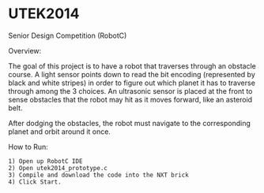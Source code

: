 UTEK2014
========

Senior Design Competition (RobotC)

Overview:

The goal of this project is to have a robot that traverses through an obstacle course. A light sensor points down to read the bit encoding (represented by black and white stripes) in order to figure out which planet it has to traverse through among the 3 choices. An ultrasonic sensor is placed at the front to sense obstacles that the robot may hit as it moves forward, like an asteroid belt.

After dodging the obstacles, the robot must navigate to the corresponding planet and orbit around it once.

How to Run:

	1) Open up RobotC IDE
	2) Open utek2014_prototype.c
	3) Compile and download the code into the NXT brick
	4) Click Start.

